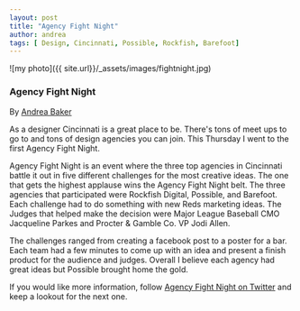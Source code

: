 ```yaml
---
layout: post
title: "Agency Fight Night"
author: andrea
tags: [ Design, Cincinnati, Possible, Rockfish, Barefoot]
---
```

![my photo]({{ site.url}}/_assets/images/fightnight.jpg)


### Agency Fight Night

<span class="author">By <a href="https://twitter.com/Andreambaker8">Andrea Baker</a></span>

As a designer Cincinnati is a great place to be.  There's tons of meet ups to go to and tons of design agencies you can join.  This Thursday I went to the first Agency Fight Night.  

Agency Fight Night is an event where the three top agencies in Cincinnati battle it out in five different challenges for the most creative ideas.  The one that gets the highest applause wins the Agency Fight Night belt.  The three agencies that participated were Rockfish Digital, Possible, and Barefoot.  Each challenge had to do something with new Reds marketing ideas.  The Judges that helped make the decision were Major League Baseball CMO Jacqueline Parkes and Procter & Gamble Co. VP Jodi Allen.  

The challenges ranged from creating a facebook post to a poster for a bar.  Each team had a few minutes to come up with an idea and present a finish product for the audience and judges.  Overall I believe each agency had great ideas but Possible brought home the gold.

If you would like more information, follow [Agency Fight Night on Twitter](https://twitter.com/agncyfightnight) and keep a lookout for the next one.
<br>
